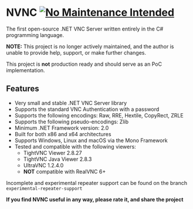 # NVNC [![No Maintenance Intended](http://unmaintained.tech/badge.svg)](http://unmaintained.tech/)

The first open-source .NET VNC Server written entirely in the C# programming language.

**NOTE:** This project is no longer actively maintained, and the author is unable to provide help, support, or make further changes.

This project is **not** production ready and should serve as an PoC implementation.

## Features
- Very small and stable .NET VNC Server library
- Supports the standard VNC Authentication with a password
- Supports the following encodings: Raw, RRE, Hextile, CopyRect, ZRLE
- Supports the following pseudo-encodings: Zlib
- Minimum .NET Framework version: 2.0
- Built for both x86 and x64 architectures
- Supports Windows, Linux and macOS via the Mono Framework
- Tested and compatible with the following viewers:
  - TightVNC Viewer 2.8.27
  - TightVNC Java Viewer 2.8.3
  - UltraVNC 1.2.4.0
  - **NOT** compatible with RealVNC 6+

Incomplete and experimental repeater support can be found on the branch `experimental-repeater-support`

**If you find NVNC useful in any way, please rate it, and share the project**
